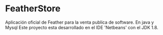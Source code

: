 # FeatherStore
Aplicación oficial de Feather para la venta publica de software. En java y Mysql
Este proyecto esta desarrollado en el IDE 'Netbeans' con el JDK 1.8.
